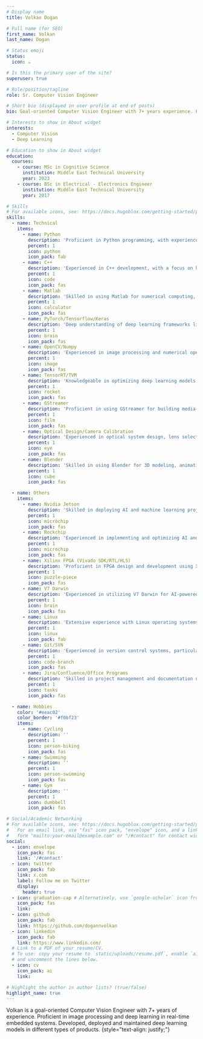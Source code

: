 ```yaml
---
# Display name
title: Volkan Dogan

# Full name (for SEO)
first_name: Volkan
last_name: Dogan

# Status emoji
status:
  icon: ☕️

# Is this the primary user of the site?
superuser: true

# Role/position/tagline
role: Sr. Computer Vision Engineer

# Short bio (displayed in user profile at end of posts)
bio: Goal-oriented Computer Vision Engineer with 7+ years experience. Proficient in image processing and deep learning in real-time embedded systems. Developed, deployed and maintained deep learning models in different types of products.

# Interests to show in About widget
interests:
  - Computer Vision
  - Deep Learning

# Education to show in About widget
education:
  courses:
    - course: MSc in Cognitive Science
      institution: Middle East Technical University
      year: 2023
    - course: BSc in Electrical - Electronics Engineer
      institution: Middle East Technical University
      year: 2017

# Skills
# For available icons, see: https://docs.hugoblox.com/getting-started/page-builder/#icons
skills:
  - name: Technical
    items:
      - name: Python
        description: 'Proficient in Python programming, with experience in web development, data analysis, and machine learning applications.'
        percent: 1
        icon: python
        icon_pack: fab
      - name: C++
        description: 'Experienced in C++ development, with a focus on high-performance computing, system programming, and software engineering principles.'
        percent: 1
        icon: code
        icon_pack: fas
      - name: Matlab
        description: 'Skilled in using Matlab for numerical computing, algorithm development, data visualization, and mathematical modeling.'
        percent: 1
        icon: calculator
        icon_pack: fas
      - name: PyTorch/Tensorflow/Keras
        description: 'Deep understanding of deep learning frameworks like PyTorch, Tensorflow, and Keras for building and training neural networks.'
        percent: 1
        icon: brain
        icon_pack: fas
      - name: OpenCV/Numpy
        description: 'Experienced in image processing and numerical operations using OpenCV and Numpy libraries in Python.'
        percent: 1
        icon: image
        icon_pack: fas
      - name: TensorRT/TVM
        description: 'Knowledgeable in optimizing deep learning models for production using TensorRT and TVM for efficient inference on various hardware.'
        percent: 1
        icon: rocket
        icon_pack: fas
      - name: GStreamer
        description: 'Proficient in using GStreamer for building media-handling components and pipelines for streaming applications.'
        percent: 1
        icon: film
        icon_pack: fas
      - name: Optical Design/Camera Calibration
        description: 'Experienced in optical system design, lens selection, and camera calibration techniques for computer vision applications.'
        percent: 1
        icon: eye
        icon_pack: fas
      - name: Blender
        description: 'Skilled in using Blender for 3D modeling, animation, rendering, and visual effects in multimedia projects.'
        percent: 1
        icon: cube
        icon_pack: fas

  - name: Others
    items:
      - name: Nvidia Jetson
        description: 'Skilled in deploying AI and machine learning projects on Nvidia Jetson platforms for edge computing applications.'
        percent: 1
        icon: microchip
        icon_pack: fas
      - name: Rockchip
        description: 'Experienced in implementing and optimizing AI and machine learning solutions on Rockchip platforms for embedded and IoT applications.'
        percent: 1
        icon: microchip
        icon_pack: fas
      - name: Xilinx FPGA (Vivado SDK/RTL/HLS)
        description: 'Proficient in FPGA design and development using Xilinx tools, including Vivado SDK, RTL, and High-Level Synthesis (HLS).'
        percent: 1
        icon: puzzle-piece
        icon_pack: fas
      - name: V7 Darwin
        description: 'Experienced in utilizing V7 Darwin for AI-powered image annotation, data management, and model training.'
        percent: 1
        icon: brain
        icon_pack: fas
      - name: Linux
        description: 'Extensive experience with Linux operating systems, including system administration, shell scripting, and kernel customization.'
        percent: 1
        icon: linux
        icon_pack: fab
      - name: Git/SVN
        description: 'Experienced in version control systems, particularly Git and SVN, for effective team collaboration and code management.'
        percent: 1
        icon: code-branch
        icon_pack: fas
      - name: Jira/Confluence/Office Programs
        description: 'Skilled in project management and documentation using tools like Jira and Confluence, along with proficiency in Microsoft Office and similar programs.'
        percent: 1
        icon: tasks
        icon_pack: fas

  - name: Hobbies
    color: '#eeac02'
    color_border: '#f0bf23'
    items:
      - name: Cycling
        description: ''
        percent: 1
        icon: person-biking
        icon_pack: fas
      - name: Swimming
        description: ''
        percent: 1
        icon: person-swimming
        icon_pack: fas
      - name: Gym
        description: ''
        percent: 1
        icon: dumbbell
        icon_pack: fas

# Social/Academic Networking
# For available icons, see: https://docs.hugoblox.com/getting-started/page-builder/#icons
#   For an email link, use "fas" icon pack, "envelope" icon, and a link in the
#   form "mailto:your-email@example.com" or "/#contact" for contact widget.
social:
  - icon: envelope
    icon_pack: fas
    link: '/#contact'
  - icon: twitter
    icon_pack: fab
    link: x.com
    label: Follow me on Twitter
    display:
      header: true
  - icon: graduation-cap # Alternatively, use `google-scholar` icon from `ai` icon pack
    icon_pack: fas
    link: 
  - icon: github
    icon_pack: fab
    link: https://github.com/dogannvolkan
  - icon: linkedin
    icon_pack: fab
    link: https://www.linkedin.com/
  # Link to a PDF of your resume/CV.
  # To use: copy your resume to `static/uploads/resume.pdf`, enable `ai` icons in `params.yaml`,
  # and uncomment the lines below.
  - icon: cv
    icon_pack: ai
    link: 

# Highlight the author in author lists? (true/false)
highlight_name: true
---
```


Volkan is a goal-oriented Computer Vision Engineer with 7+ years of experience. Proficient in image processing and deep learning in real-time embedded systems. Developed, deployed and maintained deep learning models in different types of products.
{style="text-align: justify;"}
